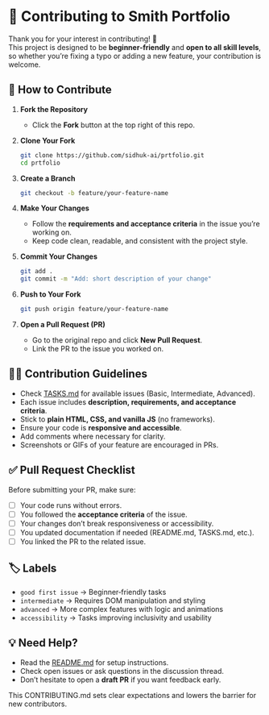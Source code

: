# 🤝 Contributing to Smith Portfolio

Thank you for your interest in contributing! 🎉  
This project is designed to be **beginner‑friendly** and **open to all skill levels**, so whether you’re fixing a typo or adding a new feature, your contribution is welcome.

## 📌 How to Contribute

1.  **Fork the Repository**
    
    -   Click the **Fork** button at the top right of this repo.
2.  **Clone Your Fork**
    
    ```bash
    git clone https://github.com/sidhuk-ai/prtfolio.git
    cd prtfolio
    ```
    
3.  **Create a Branch**
    
    ```bash
    git checkout -b feature/your-feature-name
    ```
    
4.  **Make Your Changes**
    
    -   Follow the **requirements and acceptance criteria** in the issue you’re working on.
    -   Keep code clean, readable, and consistent with the project style.
5.  **Commit Your Changes**
    
    ```bash
    git add .
    git commit -m "Add: short description of your change"
    ```
    
6.  **Push to Your Fork**
    
    ```bash
    git push origin feature/your-feature-name
    ```
    
7.  **Open a Pull Request (PR)**
    
    -   Go to the original repo and click **New Pull Request**.
    -   Link the PR to the issue you worked on.

## 🧑‍💻 Contribution Guidelines

-   Check [TASKS.md](https://github.com/sidhuk-ai/prtfolio/blob/main/TASKS.md) for available issues (Basic, Intermediate, Advanced).
-   Each issue includes **description, requirements, and acceptance criteria**.
-   Stick to **plain HTML, CSS, and vanilla JS** (no frameworks).
-   Ensure your code is **responsive and accessible**.
-   Add comments where necessary for clarity.
-   Screenshots or GIFs of your feature are encouraged in PRs.

## ✅ Pull Request Checklist

Before submitting your PR, make sure:

-   [ ] Your code runs without errors.
-   [ ] You followed the **acceptance criteria** of the issue.
-   [ ] Your changes don’t break responsiveness or accessibility.
-   [ ] You updated documentation if needed (README\.md, TASKS\.md, etc.).
-   [ ] You linked the PR to the related issue.

## 🏷️ Labels

-   `good first issue` → Beginner‑friendly tasks
-   `intermediate` → Requires DOM manipulation and styling
-   `advanced` → More complex features with logic and animations
-   `accessibility` → Tasks improving inclusivity and usability

## 💡 Need Help?

-   Read the [README.md](https://github.com/sidhuk-ai/prtfolio/blob/main/README.md) for setup instructions.
-   Check open issues or ask questions in the discussion thread.
-   Don’t hesitate to open a **draft PR** if you want feedback early.

This CONTRIBUTING\.md sets clear expectations and lowers the barrier for new contributors.